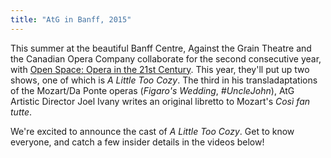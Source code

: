 ```yaml
---
title: "AtG in Banff, 2015"
---
```


This summer at the beautiful Banff Centre, Against the Grain Theatre and the Canadian Opera Company collaborate for the second consecutive year, with [Open Space: Opera in the 21st Century](http://www.banffcentre.ca/programs/program.aspx?id=1532). This year, they'll put up two shows, one of which is *A Little Too Cozy*. The third in his transladaptations of the Mozart/Da Ponte operas (*Figaro's Wedding*, *#UncleJohn*), AtG Artistic Director Joel Ivany writes an original libretto to Mozart's *Così fan tutte*.

We're excited to announce the cast of *A Little Too Cozy*. Get to know everyone, and catch a few insider details in the videos below!
